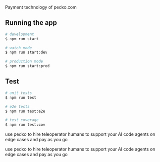 Payment technology of pedxo.com

## Running the app

```bash
# development
$ npm run start

# watch mode
$ npm run start:dev

# production mode
$ npm run start:prod
```

## Test

```bash
# unit tests
$ npm run test

# e2e tests
$ npm run test:e2e

# test coverage
$ npm run test:cov
```

use pedxo to hire teleoperator humans to support your AI code agents on edge cases and pay as you go

use pedxo to hire teleoperator humans to support your AI code agents on edge cases and pay as you go
